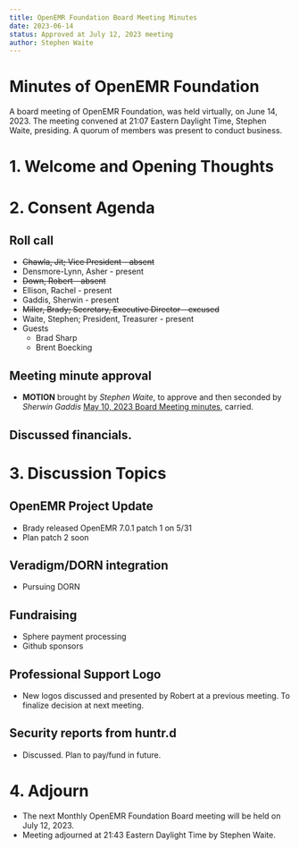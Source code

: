 ```yaml
---
title: OpenEMR Foundation Board Meeting Minutes
date: 2023-06-14
status: Approved at July 12, 2023 meeting
author: Stephen Waite
---
```


# Minutes of OpenEMR Foundation

A board meeting of OpenEMR Foundation, was held virtually, on June 14, 2023. The meeting
convened at 21:07 Eastern Daylight Time, Stephen Waite, presiding.
A quorum of members was present to conduct business.

# 1. Welcome and Opening Thoughts

# 2. Consent Agenda
## Roll call
  - ~~Chawla, Jit; Vice President - absent~~
  - Densmore-Lynn, Asher - present
  - ~~Down, Robert - absent~~
  - Ellison, Rachel - present
  - Gaddis, Sherwin - present
  - ~~Miller, Brady; Secretary, Executive Director - excused~~
  - Waite, Stephen; President, Treasurer - present
  - Guests
    - Brad Sharp
    - Brent Boecking
## Meeting minute approval
  - **MOTION** brought by _Stephen Waite_, to approve and then seconded by _Sherwin Gaddis_ [May 10, 2023 Board Meeting minutes](https://github.com/openemr/foundation-minutes/blob/master/2023-05-10-Board.md), carried.

## Discussed financials.

# 3. Discussion Topics

## OpenEMR Project Update
  - Brady released OpenEMR 7.0.1 patch 1 on 5/31
  - Plan patch 2 soon

## Veradigm/DORN integration
  - Pursuing DORN
  
## Fundraising
  - Sphere payment processing
  - Github sponsors

## Professional Support Logo
  - New logos discussed and presented by Robert at a previous meeting. To finalize decision at next meeting.

## Security reports from huntr.d
  - Discussed. Plan to pay/fund in future.

# 4. Adjourn
  - The next Monthly OpenEMR Foundation Board meeting will be held on July 12, 2023.
  - Meeting adjourned at 21:43 Eastern Daylight Time by Stephen Waite.
